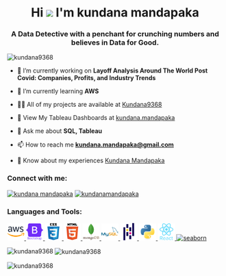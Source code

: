 <h1 align="center">Hi <img src="https://media.giphy.com/media/hvRJCLFzcasrR4ia7z/giphy.gif" width="25px"> I'm kundana mandapaka</h1>
<h3 align="center">A Data Detective with a penchant for crunching numbers and believes in Data for Good.</h3>

<p align="left"> <img src="https://komarev.com/ghpvc/?username=kundana9368&label=Profile%20views&color=0e75b6&style=flat" alt="kundana9368" /> </p>

- 🔭 I’m currently working on **Layoff Analysis Around The World Post Covid: Companies, Profits, and Industry Trends**

- 🌱 I’m currently learning **AWS**

- 👨‍💻 All of my projects are available at [Kundana9368](https://github.com/Kundana9368)

- 📝 View My Tableau Dashboards at [kundana.mandapaka](https://public.tableau.com/app/profile/kundana.mandapaka/vizzes)

- 💬 Ask me about **SQL, Tableau**

- 📫 How to reach me **<kundana.mandapaka@gmail.com>**

- 📄 Know about my experiences [Kundana Mandapaka](https://www.linkedin.com/in/kundana-mandapaka-267531206/)

<h3 align="left">Connect with me:</h3>
<p align="left">
<a href="[https://linkedin.com/in/kundana mandapaka](https://www.linkedin.com/in/kundana-mandapaka-267531206/)" target="blank"><img align="center"src="https://raw.githubusercontent.com/rahuldkjain/github-profile-readme-generator/master/src/images/icons/Social/linked-in-alt.svg" alt="kundana mandapaka" height="30" width="40" /></a>
<a href="https://leetcode.com/u/kundanamandapaka/" target="blank"><img align="center" src="https://raw.githubusercontent.com/rahuldkjain/github-profile-readme-generator/master/src/images/icons/Social/leet-code.svg" alt="kundanamandapaka" height="30" width="40" /></a>
</p>

<h3 align="left">Languages and Tools:</h3>
<p align="left"> <a href="https://aws.amazon.com" target="_blank" rel="noreferrer"> <img src="https://raw.githubusercontent.com/devicons/devicon/master/icons/amazonwebservices/amazonwebservices-original-wordmark.svg" alt="aws" width="40" height="40"/> </a> <a href="https://getbootstrap.com" target="_blank" rel="noreferrer"> <img src="https://raw.githubusercontent.com/devicons/devicon/master/icons/bootstrap/bootstrap-plain-wordmark.svg" alt="bootstrap" width="40" height="40"/> </a> <a href="https://www.w3schools.com/css/" target="_blank" rel="noreferrer"> <img src="https://raw.githubusercontent.com/devicons/devicon/master/icons/css3/css3-original-wordmark.svg" alt="css3" width="40" height="40"/> </a> <a href="https://www.w3.org/html/" target="_blank" rel="noreferrer"> <img src="https://raw.githubusercontent.com/devicons/devicon/master/icons/html5/html5-original-wordmark.svg" alt="html5" width="40" height="40"/> </a> <a href="https://www.mongodb.com/" target="_blank" rel="noreferrer"> <img src="https://raw.githubusercontent.com/devicons/devicon/master/icons/mongodb/mongodb-original-wordmark.svg" alt="mongodb" width="40" height="40"/> </a> <a href="https://www.mysql.com/" target="_blank" rel="noreferrer"> <img src="https://raw.githubusercontent.com/devicons/devicon/master/icons/mysql/mysql-original-wordmark.svg" alt="mysql" width="40" height="40"/> </a> <a href="https://pandas.pydata.org/" target="_blank" rel="noreferrer"> <img src="https://raw.githubusercontent.com/devicons/devicon/2ae2a900d2f041da66e950e4d48052658d850630/icons/pandas/pandas-original.svg" alt="pandas" width="40" height="40"/> </a> <a href="https://www.python.org" target="_blank" rel="noreferrer"> <img src="https://raw.githubusercontent.com/devicons/devicon/master/icons/python/python-original.svg" alt="python" width="40" height="40"/> </a> <a href="https://reactjs.org/" target="_blank" rel="noreferrer"> <img src="https://raw.githubusercontent.com/devicons/devicon/master/icons/react/react-original-wordmark.svg" alt="react" width="40" height="40"/> </a> <a href="https://seaborn.pydata.org/" target="_blank" rel="noreferrer"> <img src="https://seaborn.pydata.org/_images/logo-mark-lightbg.svg" alt="seaborn" width="40" height="40"/> </a> </p>

<p><img align="left" src="https://github-readme-stats.vercel.app/api/top-langs?username=kundana9368&show_icons=true&locale=en&layout=compact" alt="kundana9368" /></p>

<p>&nbsp;<img align="center" src="https://github-readme-stats.vercel.app/api?username=kundana9368&show_icons=true&locale=en" alt="kundana9368" /></p>

<p><img align="center" src="https://github-readme-streak-stats.herokuapp.com/?user=kundana9368&" alt="kundana9368" /></p>